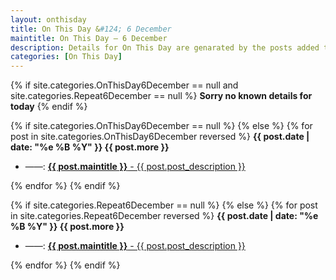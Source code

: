 ```yaml
---
layout: onthisday
title: On This Day &#124; 6 December
maintitle: On This Day — 6 December
description: Details for On This Day are genarated by the posts added to the website so the content is subject to changes/updates over time.
categories: [On This Day]
---
```


{% if site.categories.OnThisDay6December == null and site.categories.Repeat6December == null %}
<strong>Sorry no known details for today</strong>
{% endif %}

{% if site.categories.OnThisDay6December == null %}
{% else %}
{% for post in site.categories.OnThisDay6December reversed %}
<strong>{{ post.date | date: "%e %B %Y" }} {{ post.more }}</strong>
<ul>
<li> ——: <a href="{{ post.url }}"><strong>{{ post.maintitle }}</strong> - {{ post.post_description }}</a></li>
</ul>
{% endfor %}
{% endif %}

{% if site.categories.Repeat6December == null %}
{% else %}
{% for post in site.categories.Repeat6December reversed %}
<strong>{{ post.date | date: "%e %B %Y" }} {{ post.more }}</strong>
<ul>
<li> ——: <a href="{{ post.url }}"><strong>{{ post.maintitle }}</strong> - {{ post.post_description }}</a></li>
</ul>
{% endfor %}
{% endif %}

